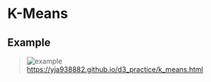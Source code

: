 # K-Means 
## Example
> ![example](https://github.com/yja938882/DSJS/blob/master/k_means/example.png)  
> https://yja938882.github.io/d3_practice/k_means.html
